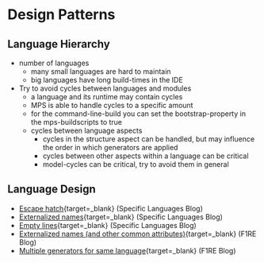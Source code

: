 # Design Patterns

## Language Hierarchy

- number of languages
    - many small languages are hard to maintain
    - big languages have long build-times in the IDE
- Try to avoid cycles between languages and modules
    - a language and its runtime may contain cycles
    - MPS is able to handle cycles to a specific amount
    - for the command-line-build you can set the bootstrap-property in the mps-buildscripts to true
    - cycles between language aspects
        - cycles in the structure aspect can be handled, but may influence the order in which generators are applied
        - cycles between other aspects within a language can be critical
        - model-cycles can be critical, try to avoid them in general

## Language Design

- [Escape hatch](https://specificlanguages.com/posts/2022-04/26-language-design-pattern-escape-hatch/){target=_blank} (Specific Languages Blog)
- [Externalized names](https://specificlanguages.com/posts/2022-04/08-language-design-pattern-externalized-names/){target=_blank} (Specific Languages Blog)
- [Empty lines](https://specificlanguages.com/posts/2022-04/07-language-design-pattern-empty-lines/){target=_blank} (Specific Languages Blog)
- [Externalized names (and other common attributes)](https://www.f1re.io/externalized-names){target=_blank} (F1RE Blog)
- [Multiple generators for same language](https://www.f1re.io/multi-generators){target=_blank} (F1RE Blog)